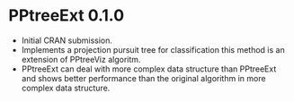 # PPtreeExt 0.1.0

* Initial CRAN submission.
* Implements a projection pursuit tree for classification this method is an extension of PPtreeViz algoritm.
* PPtreeExt can deal with more complex data structure than PPtreeExt and shows better performance than the original algorithm in more complex data structure.
